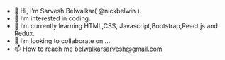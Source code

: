 - 👋 Hi, I’m Sarvesh Belwalkar( @nickbelwin ).
- 👀 I’m interested in coding.
- 🌱 I’m currently learning HTML,CSS, Javascript,Bootstrap,React.js and Redux. 
- 💞️ I’m looking to collaborate on ...
- 📫 How to reach me belwalkarsarvesh@gmail.com

<!---
nickbelwin/nickbelwin is a ✨ special ✨ repository because its `README.md` (this file) appears on your GitHub profile.
You can click the Preview link to take a look at your changes.
--->
